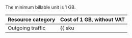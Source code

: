 The minimum billable unit is 1 GB.

| Resource category | Cost of 1 GB, without VAT |
|-------------------|---------------------------|
| Outgoing traffic  | {{ sku|USD|cdn.api.network.inet.egress|string }} |
